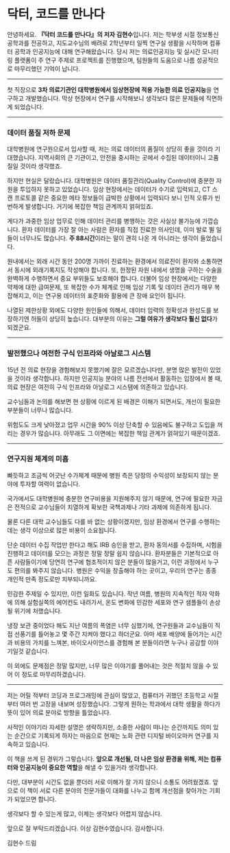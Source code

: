 # 닥터, 코드를 만나다

안녕하세요. **『닥터 코드를 만나다』의 저자 김현수**입니다.
저는 학부생 시절 정보통신공학과를 전공하고, 지도교수님의 배려로 2학년부터 일찍 연구실 생활을 시작하며 컴퓨터 공학과 인공지능에 대해 연구해왔습니다. 당시 저는 의료인공지능 및 실시간 모니터링 플랫폼이 주 연구 주제로 프로젝트를 진행했으며, 팀원들의 도움으로 나름 성공적으로 마무리했던 기억이 납니다.

---
첫 직장으로 **3차 의료기관인 대학병원에서 임상현장에 적용 가능한 의료 인공지능**을 연구하고 개발했습니다. 막상 현장에서 연구를 시작해보니 생각보다 많은 문제들에 직면하게 되었습니다.

---
### 데이터 품질 저하 문제
대학병원에 연구원으로서 입사할 때, 저는 의료 데이터의 품질이 상당히 좋을 것이라 기대했습니다. 지역사회의 큰 기관이고, 안전을 중시하는 곳에서 수집된 데이터이니 고품질일 것이라 생각했죠. 

하지만 현실은 달랐습니다. 대학병원은 데이터 품질관리(Quality Control)에 충분한 자원을 투입하지 못하고 있었습니다. 임상 현장에서는 데이터가 수기로 입력되고, CT 스캔 프로토콜 같은 중요한 메타 정보들이 급박한 상황에서 입력되다 보니 인적 오류가 빈번하게 발생합니다. 거기에 복잡한 책임 관계까지 얽혀있죠.

게다가 과중한 임상 업무로 인해 데이터 관리를 병행하는 것은 사실상 불가능에 가깝습니다. 환자 데이터를 가장 잘 아는 사람은 환자를 직접 진료한 의사인데, 이미 발로 뛸 일들이 너무나도 많습니다. **주 88시간**이라는 말이 괜히 나온 게 아니라는 생각이 들었습니다. 

원내에서는 외래 시간 동안 200명 가까이 진료하는 환경에서 의료진이 환자와 소통하면서 동시에 외래기록지도 작성해야 합니다. 또, 한정된 자원 내에서 생명을 구하는 수술을 완벽하게 수행하면서 중요 부위들도 보호해야 합니다. 더불어 임상 현장에서는 다양한 약제에 대한 급여문제, 또 복잡한 수가 체계로 인해 임상 기록 및 데이터 관리가 매우 복잡해지고, 이는 연구용 데이터의 표준화와 활용에 큰 장애 요인이 됩니다.


나열된 제한상황 외에도 다양한 원인들에 의해서, 데이터 입력의 정확성과 완성도를 보장하기엔 허들이 상당히 높습니다. 대부분의 이유는 **그럴 여유가 생각보다 훨신 없다**가 되겠군요.

---
### 발전했으나 여전한 구식 인프라와 아날로그 시스템
15년 전 의료 현장을 경험해보지 못했기에 잘은 모르겠습니다만, 분명 많은 발전이 있었을 것이라 생각합니다. 하지만 인공지능 분야의 나름 전선에서 활동하는 입장에서 볼 때, 의료 현장은 여전히 구식 인프라와 아날로그 시스템에 의존하고 있습니다.

교수님들과 논의를 해보면 현 상황에 이르게 된 배경은 이해가 되면서도, 개선이 필요한 부분들이 너무나 많습니다. 

위험도도 크게 낮아졌고 업무 시간을 90% 이상 단축할 수 있음에도 불구하고 도입을 꺼리는 경우가 많습니다. 아무래도 그 이면에는 복잡한 책임 관계가 얽혀있기 때문이겠죠.

---
### 연구지원 체계의 미흡
빠듯하고 조금씩 어긋난 수가체계 때문에 병원 측은 당장의 수익성이 보장되지 않는 분야에 투자할 여력이 없습니다. 

국가에서도 대학병원에 충분한 연구비용을 지원해주지 않기 때문에, 연구에 필요한 자금은 전적으로 교수님들이 치열하게 확보한 국책과제나 기타 과제에 의존하게 됩니다.

물론 다른 대학 교수님들도 다를 바 없는 상황이겠지만, 임상 환경에서 연구를 수행하는 데는 생각 이상으로 많은 비용이 소요됩니다. 

단순 데이터 수집 작업만 한다고 해도 IRB 승인을 받고, 환자 동의서를 수집하며, 시험을 진행하고 데이터를 모으는 과정은 정말 정말 쉽지 않습니다. 환자분들은 기본적으로 아픈 사람들이기에 당연히 연구에 협조적이지 않은 분들이 많을거고, 이런 과정에서 누구도 편의를 봐주지 않습니다. 병원은 수익을 창출해야 하는 곳이고, 우리의 연구는 종종 개인적 만족 정도로만 치부되니까요.

민감한 주제일 수 있지만, 이런 일화도 있습니다. 작년 여름, 병원의 지속적인 적자 악화에 의해 실험실쪽의 에어컨도 내려가서, 온도 변화에 민감한 세포와 연구 샘플들이 손상될 위기에 처했습니다. 

냉장 보관 중이었다 해도 지난 여름의 폭염은 너무 심했기에, 연구원들과 교수님들이 직접 선풍기를 틀어놓고 몇 주간 지켜야 했다고 하더군요. 아마 세포 배양에 들어가는 시간과 비용의 가치를 느껴본, 바이오사이언스를 경험해 본 분들이라면 누구나 공감할 이야기일것 같습니다.

이 외에도 문제점은 정말 많지만, 너무 많은 이야기를 풀어내는 것은 적절치 않을 수 있어 이 정도로 마무리하겠습니다.

---
저는 어릴 적부터 코딩과 프로그래밍에 관심이 많았고, 컴퓨터가 귀했던 초등학교 시절부터 여러 번 고장을 내보며 성장했습니다. 그렇게 원하는 학과에서 대학 생활을 하다가 뜻이 있어 의료 분야로 방향을 틀었습니다. 

사적인 이야기라 자세한 설명은 생략하지만, 소중한 사람이 떠나는 순간까지도 의미 있는 순간으로 기록되게 하자는 마음으로 현재는 노화 관련 디지털 바이오마커 연구를 지속하고 있습니다.

이 책을 쓰게 된 경위가 그렇습니다. **앞으로 개선될, 더 나은 임상 환경을 위해, 저는 컴퓨터와 인공지능이 중요한 역할**을 해낼 수 있을거라 생각합니다. 

다만, 대부분이 시간도 없을 뿐더러 서로 이해가 잘 가지 않으니 소통도 어려웠겠죠. 앞으로 이 책이 서로 다른 분야의 전문가들이 대화를 나누고 함께 개선점을 찾아가는 기회가 되었으면 합니다.

생각보다 할 수 있는게 많고, 이제는 생각보다 어렵지 않습니다. 

앞으로 잘 부탁드리겠습니다.
이상 김현수였습니다. 감사합니다. 

김현수 드림
